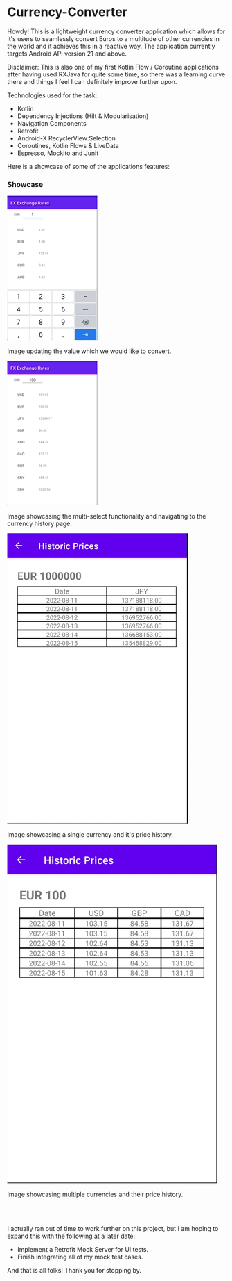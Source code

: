 # Currency-Converter
 
Howdy! This is a lightweight currency converter application which allows for it's users to seamlessly
convert Euros to a multitude of other currencies in the world and it achieves this in a reactive way.
The application currently targets Android API version 21 and above.

Disclaimer: This is also one of my first Kotlin Flow / Coroutine applications after having used 
RXJava for quite some time, so there was a learning curve there and things I feel I can definitely 
improve further upon. 

Technologies used for the task:

- Kotlin 
- Dependency Injections (Hilt & Modularisation)
- Navigation Components
- Retrofit
- Android-X RecyclerView:Selection 
- Coroutines, Kotlin Flows & LiveData
- Espresso, Mockito and Junit

Here is a showcase of some of the applications features: 

### Showcase


![](images/updating_amount_to_convert.gif)

Image updating the value which we would like to convert.<br />

![](images/multi_select.gif)

Image showcasing the multi-select functionality and navigating to the currency history page. <br />

![](images/update_table_single.jpg)

Image showcasing a single currency and it's price history.<br />

![](images/update_table_multiple.jpg)

Image showcasing multiple currencies and their price history. <br />




<br />
<br />

I actually ran out of time to work further on this project, but I am hoping to expand this with the following at a later date:<br />

- Implement a Retrofit Mock Server for UI tests.
- Finish integrating all of my mock test cases.<br />

And that is all folks! Thank you for stopping by.

